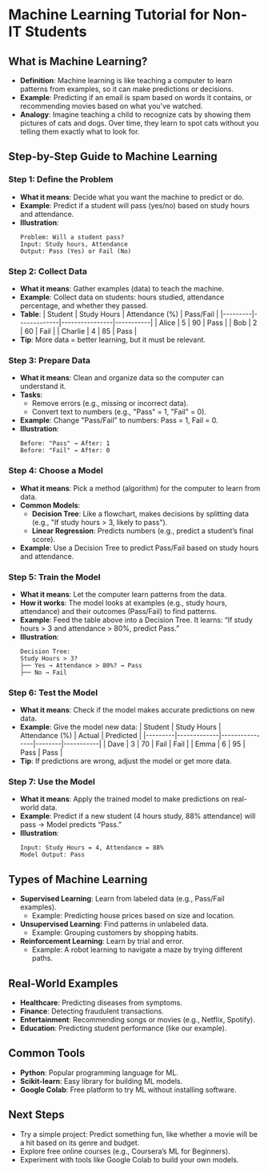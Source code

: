 # Machine Learning Tutorial for Non-IT Students

## What is Machine Learning?
- **Definition**: Machine learning is like teaching a computer to learn patterns from examples, so it can make predictions or decisions.
- **Example**: Predicting if an email is spam based on words it contains, or recommending movies based on what you've watched.
- **Analogy**: Imagine teaching a child to recognize cats by showing them pictures of cats and dogs. Over time, they learn to spot cats without you telling them exactly what to look for.

## Step-by-Step Guide to Machine Learning

### Step 1: Define the Problem
- **What it means**: Decide what you want the machine to predict or do.
- **Example**: Predict if a student will pass (yes/no) based on study hours and attendance.
- **Illustration**:
  ```
  Problem: Will a student pass?
  Input: Study hours, Attendance
  Output: Pass (Yes) or Fail (No)
  ```

### Step 2: Collect Data
- **What it means**: Gather examples (data) to teach the machine.
- **Example**: Collect data on students: hours studied, attendance percentage, and whether they passed.
- **Table**:
  | Student | Study Hours | Attendance (%) | Pass/Fail |
  |---------|-------------|----------------|-----------|
  | Alice   | 5           | 90             | Pass      |
  | Bob     | 2           | 60             | Fail      |
  | Charlie | 4           | 85             | Pass      |
- **Tip**: More data = better learning, but it must be relevant.

### Step 3: Prepare Data
- **What it means**: Clean and organize data so the computer can understand it.
- **Tasks**:
  - Remove errors (e.g., missing or incorrect data).
  - Convert text to numbers (e.g., "Pass" = 1, "Fail" = 0).
- **Example**: Change "Pass/Fail" to numbers: Pass = 1, Fail = 0.
- **Illustration**:
  ```
  Before: "Pass" → After: 1
  Before: "Fail" → After: 0
  ```

### Step 4: Choose a Model
- **What it means**: Pick a method (algorithm) for the computer to learn from data.
- **Common Models**:
  - **Decision Tree**: Like a flowchart, makes decisions by splitting data (e.g., "If study hours > 3, likely to pass").
  - **Linear Regression**: Predicts numbers (e.g., predict a student’s final score).
- **Example**: Use a Decision Tree to predict Pass/Fail based on study hours and attendance.

### Step 5: Train the Model
- **What it means**: Let the computer learn patterns from the data.
- **How it works**: The model looks at examples (e.g., study hours, attendance) and their outcomes (Pass/Fail) to find patterns.
- **Example**: Feed the table above into a Decision Tree. It learns: “If study hours > 3 and attendance > 80%, predict Pass.”
- **Illustration**:
  ```
  Decision Tree:
  Study Hours > 3?
  ├── Yes → Attendance > 80%? → Pass
  ├── No → Fail
  ```

### Step 6: Test the Model
- **What it means**: Check if the model makes accurate predictions on new data.
- **Example**: Give the model new data:
  | Student | Study Hours | Attendance (%) | Actual | Predicted |
  |---------|-------------|----------------|--------|-----------|
  | Dave    | 3           | 70             | Fail   | Fail      |
  | Emma    | 6           | 95             | Pass   | Pass      |
- **Tip**: If predictions are wrong, adjust the model or get more data.

### Step 7: Use the Model
- **What it means**: Apply the trained model to make predictions on real-world data.
- **Example**: Predict if a new student (4 hours study, 88% attendance) will pass → Model predicts “Pass.”
- **Illustration**:
  ```
  Input: Study Hours = 4, Attendance = 88%
  Model Output: Pass
  ```

## Types of Machine Learning
- **Supervised Learning**: Learn from labeled data (e.g., Pass/Fail examples).
  - Example: Predicting house prices based on size and location.
- **Unsupervised Learning**: Find patterns in unlabeled data.
  - Example: Grouping customers by shopping habits.
- **Reinforcement Learning**: Learn by trial and error.
  - Example: A robot learning to navigate a maze by trying different paths.

## Real-World Examples
- **Healthcare**: Predicting diseases from symptoms.
- **Finance**: Detecting fraudulent transactions.
- **Entertainment**: Recommending songs or movies (e.g., Netflix, Spotify).
- **Education**: Predicting student performance (like our example).


## Common Tools
- **Python**: Popular programming language for ML.
- **Scikit-learn**: Easy library for building ML models.
- **Google Colab**: Free platform to try ML without installing software.

## Next Steps
- Try a simple project: Predict something fun, like whether a movie will be a hit based on its genre and budget.
- Explore free online courses (e.g., Coursera’s ML for Beginners).
- Experiment with tools like Google Colab to build your own models.
